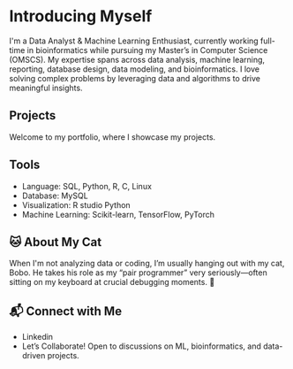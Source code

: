 # Introducing Myself 
I'm a Data Analyst & Machine Learning Enthusiast, currently working full-time in bioinformatics while pursuing my Master’s in Computer Science (OMSCS). My expertise spans across data analysis, machine learning, reporting, database design, data modeling, and bioinformatics. I love solving complex problems by leveraging data and algorithms to drive meaningful insights.

## Projects
Welcome to my portfolio, where I showcase my projects.

## Tools
- Language: SQL, Python, R, C, Linux
- Database: MySQL
- Visualization: R studio Python
- Machine Learning: Scikit-learn, TensorFlow, PyTorch
## 🐱 About My Cat
When I'm not analyzing data or coding, I’m usually hanging out with my cat, Bobo. He takes his role as my “pair programmer” very seriously—often sitting on my keyboard at crucial debugging moments. 🐾
## 📬 Connect with Me
- Linkedin
- Let’s Collaborate! Open to discussions on ML, bioinformatics, and data-driven projects.
